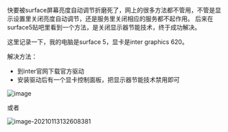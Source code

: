 快要被surface屏幕亮度自动调节折磨死了，网上的很多方法都不管用，不管是显示设置里关闭亮度自动调节，还是服务里关闭相应的服务都不起作用。
后来在surface5贴吧里看到一个方法，是关闭显示器节能技术，终于成功解决。

这里记录一下，我的电脑是surface 5，显卡是inter graphics 620。

解决方法：

* 到inter官网下载官方驱动
* 安装驱动后有一个显卡控制面板，把显示器节能技术禁用即可

![image](http://qiniu.wangjinle.com/surface_%E5%85%B3%E9%97%AD%E5%B1%8F%E5%B9%95%E4%BA%AE%E5%BA%A6%E8%87%AA%E5%8A%A8%E8%B0%83%E8%8A%82.png)

或者

![image-20210113132608381](http://qiniu.wangjinle.com/image-20210113132608381.png)